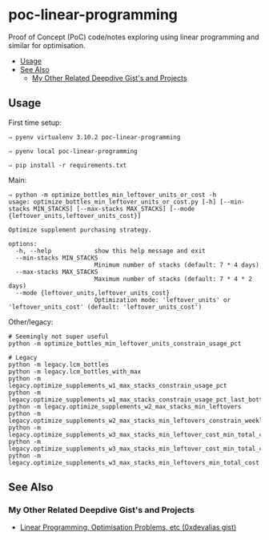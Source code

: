 # poc-linear-programming

Proof of Concept (PoC) code/notes exploring using linear programming and similar for optimisation.

<!-- TOC start (generated with https://bitdowntoc.derlin.ch/) -->
- [Usage](#usage)
- [See Also](#see-also)
  - [My Other Related Deepdive Gist's and Projects](#my-other-related-deepdive-gists-and-projects)
<!-- TOC end -->

## Usage

First time setup:

```shell
⇒ pyenv virtualenv 3.10.2 poc-linear-programming

⇒ pyenv local poc-linear-programming

⇒ pip install -r requirements.txt
```

Main:

```shell
⇒ python -m optimize_bottles_min_leftover_units_or_cost -h
usage: optimize_bottles_min_leftover_units_or_cost.py [-h] [--min-stacks MIN_STACKS] [--max-stacks MAX_STACKS] [--mode {leftover_units,leftover_units_cost}]

Optimize supplement purchasing strategy.

options:
  -h, --help            show this help message and exit
  --min-stacks MIN_STACKS
                        Minimum number of stacks (default: 7 * 4 days)
  --max-stacks MAX_STACKS
                        Maximum number of stacks (default: 7 * 4 * 2 days)
  --mode {leftover_units,leftover_units_cost}
                        Optimization mode: 'leftover_units' or 'leftover_units_cost' (default: 'leftover_units_cost')
```

Other/legacy:

```shell
# Seemingly not super useful
python -m optimize_bottles_min_leftover_units_constrain_usage_pct

# Legacy
python -m legacy.lcm_bottles
python -m legacy.lcm_bottles_with_max
python -m legacy.optimize_supplements_w1_max_stacks_constrain_usage_pct
python -m legacy.optimize_supplements_w1_max_stacks_constrain_usage_pct_last_bottle
python -m legacy.optimize_supplements_w2_max_stacks_min_leftovers
python -m legacy.optimize_supplements_w2_max_stacks_min_leftovers_constrain_weekly
python -m legacy.optimize_supplements_w3_max_stacks_min_leftover_cost_min_total_cost
python -m legacy.optimize_supplements_w3_max_stacks_min_leftover_cost_min_total_cost_constrain_usage_pct
python -m legacy.optimize_supplements_w3_max_stacks_min_leftovers_min_total_cost
```

## See Also

### My Other Related Deepdive Gist's and Projects

- [Linear Programming, Optimisation Problems, etc (0xdevalias gist)](https://gist.github.com/0xdevalias/b7ec3eba3d6173c279b3e9ee7068bc4b#linear-programming-optimisation-problems-etc)
